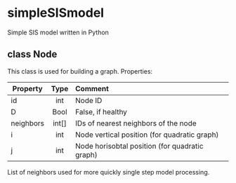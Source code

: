 # simpleSISmodel
Simple SIS model written in Python
## class Node
This class is used for building a graph. Properties:

| Property        | Type           | Comment  |
| ------------- |:-------------:| :-----|
| id      | int | Node ID |
| D      | Bool      |   False, if healthy |
| neighbors | int[]      |   IDs of nearest neighbors of the node |
| i | int      |    Node vertical position (for quadratic graph) |
| j |int      |    Node horisobtal position (for quadratic graph) |

List of neighbors used for more quickly single step model processing.
